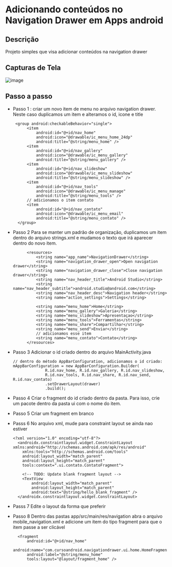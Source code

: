 
# Adicionando conteúdos no Navigation Drawer em Apps android

## Descrição

Projeto simples que visa adicionar conteúdos na navigation drawer 

## Capturas de Tela

![image](https://github.com/AnnaKarolineNunes/NavigationDrawer/assets/101477642/6371a011-1518-4e77-99ed-d86b26fab6a4)


## Passo a passo

- Passo 1 : criar um novo item de menu no arquivo navigation drawer. Neste caso duplicamos um item e alteramos o id, icone e title
  ```
   <group android:checkableBehavior="single">
        <item
            android:id="@+id/nav_home"
            android:icon="@drawable/ic_menu_home_24dp"
            android:title="@string/menu_home" />
        <item
            android:id="@+id/nav_gallery"
            android:icon="@drawable/ic_menu_gallery"
            android:title="@string/menu_gallery" />
        <item
            android:id="@+id/nav_slideshow"
            android:icon="@drawable/ic_menu_slideshow"
            android:title="@string/menu_slideshow" />
        <item
            android:id="@+id/nav_tools"
            android:icon="@drawable/ic_menu_manage"
            android:title="@string/menu_tools" />
        // adicionamos o item contato
        <item
            android:id="@+id/nav_contato"
            android:icon="@drawable/ic_menu_email"
            android:title="@string/menu_contato" />
    </group>
- Passo 2  Para se manter um padrão de organização,  duplicamos um item dentro do arquivo strings.xml e mudamos o texto que irá aparecer dentro do novo item.
  ```
        <resources>
            <string name="app_name">NavigationDrawer</string>
            <string name="navigation_drawer_open">Open navigation drawer</string>
            <string name="navigation_drawer_close">Close navigation drawer</string>
            <string name="nav_header_title">Android Studio</string>
            <string name="nav_header_subtitle">android.studio@android.com</string>
            <string name="nav_header_desc">Navigation header</string>
            <string name="action_settings">Settings</string>
        
            <string name="menu_home">Home</string>
            <string name="menu_gallery">Galeria</string>
            <string name="menu_slideshow">Apresentaçao</string>
            <string name="menu_tools">Ferramentas</string>
            <string name="menu_share">Compartilhar</string>
            <string name="menu_send">Enviar</string>
            // adicionamos esse item
            <string name="menu_contato">Contato</string>
        </resources>

- Passo 3   Adicionar  o id criado dentro do arquivo MainActivity.java
  ```
  // dentro do método AppBarConfiguration, adicionamos o id criado:
  mAppBarConfiguration = new AppBarConfiguration.Builder(
                R.id.nav_home, R.id.nav_gallery, R.id.nav_slideshow,
                R.id.nav_tools, R.id.nav_share, R.id.nav_send, R.id.nav_contato) 
                .setDrawerLayout(drawer)
                .build();

- Passo 4  Criar o fragment do id criado  dentro da pasta. Para isso, crie um pacote dentro da pasta ui com o nome do item.
- Passo 5 Criar um fragment em branco
- Passs 6 No arquivo xml, mude para constraint layout se ainda nao estiver
  ```
  <?xml version="1.0" encoding="utf-8"?>
    <androidx.constraintlayout.widget.ConstraintLayout xmlns:android="http://schemas.android.com/apk/res/android"
      xmlns:tools="http://schemas.android.com/tools"
      android:layout_width="match_parent"
      android:layout_height="match_parent"
      tools:context=".ui.contato.ContatoFragment">
  
      <!-- TODO: Update blank fragment layout -->
      <TextView
          android:layout_width="match_parent"
          android:layout_height="match_parent"
          android:text="@string/hello_blank_fragment" />
    </androidx.constraintlayout.widget.ConstraintLayout>

- Passs 7 Edite o layout da forma que preferir

- Passo 8 Dentro das pastas app/src/main/res/navigation abra o arquivo mobile_navigation.xml e adicione um item do tipo fragment para que o item passe a ser clicável
  ```
    <fragment
        android:id="@+id/nav_home"
        android:name="com.cursoandroid.navigationdrawer.ui.home.HomeFragment"
        android:label="@string/menu_home"
        tools:layout="@layout/fragment_home" />
  

